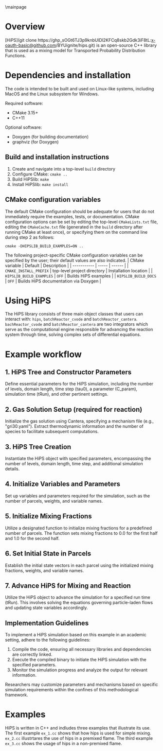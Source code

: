 
\mainpage

<!-- #################################################################### -->

# Overview

[HiPS](git clone https://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:x-oauth-basic@github.com/BYUignite/hips.git) is an open-source C++ library that is used as a mixing model for Transported Probability Distribution Functions.

# Dependencies and installation

The code is intended to be built and used on Linux-like systems, including MacOS and the Linux subsystem for Windows.

Required software:
* CMake 3.15+
* C++11

Optional software:
* Doxygen (for building documentation)
* graphviz (for Doxygen)

## Build and installation instructions
1. Create and navigate into a top-level `build` directory
2. Configure CMake: `cmake ..`
3. Build HiPSlib: `make`
4. Install HiPSlib: `make install`

## CMake configuration variables
The default CMake configuration should be adequate for users that do not immediately require the examples, tests, or documentation. CMake configuration options can be set by editing the top-level `CMakeLists.txt` file, editing the `CMakeCache.txt` file (generated in the `build` directory after running CMake at least once), or specifying them on the command line during step 2 as follows:
```
cmake -DHIPSLIB_BUILD_EXAMPLES=ON ..
```

The following project-specific CMake configuration variables can be specified by the user; their default values are also indicated.
| CMake variable | Default | Description |
| ----------- | ----- | ------ |
| `CMAKE_INSTALL_PREFIX`   | top-level project directory | Installation location |
| `HIPSLIB_BUILD_EXAMPLES` | `OFF` | Builds HiPS examples |
| `HIPSLIB_BUILD_DOCS`     | `OFF` | Builds HiPS documentation via Doxygen |

# Using HiPS
The HiPS library consists of three main object classes that users can interact with: `hips`, `batchReactor_cvode` and `batchReactor_cantera`. `bachReactor_cvode` and `batchReactor_cantera` are two integrators which serve as the computational engine responsible for advancing the reaction system through time, solving complex sets of differential equations.  

# Example workflow

## 1. HiPS Tree and Constructor Parameters

Define essential parameters for the HiPS simulation, including the number of levels, domain length, time step (tau0), a parameter (C_param), simulation time (tRun), and other pertinent settings.

## 2. Gas Solution Setup (required for reaction)

Initialize the gas solution using Cantera, specifying a mechanism file (e.g., "gri30.yaml"). Extract thermodynamic information and the number of species to facilitate subsequent computations.

## 3. HiPS Tree Creation

Instantiate the HiPS object with specified parameters, encompassing the number of levels, domain length, time step, and additional simulation details.

## 4. Initialize Variables and Parameters

Set up variables and parameters required for the simulation, such as the number of parcels, weights, and variable names.

## 5. Initialize Mixing Fractions

Utilize a designated function to initialize mixing fractions for a predefined number of parcels. The function sets mixing fractions to 0.0 for the first half and 1.0 for the second half.

## 6. Set Initial State in Parcels

Establish the initial state vectors in each parcel using the initialized mixing fractions, weights, and variable names.

## 7. Advance HiPS for Mixing and Reaction

Utilize the HiPS object to advance the simulation for a specified run time (tRun). This involves solving the equations governing particle-laden flows and updating state variables accordingly.

## Implementation Guidelines

To implement a HiPS simulation based on this example in an academic setting, adhere to the following guidelines:

1. Compile the code, ensuring all necessary libraries and dependencies are correctly linked.
2. Execute the compiled binary to initiate the HiPS simulation with the specified parameters.
3. Monitor the simulation progress and analyze the output for relevant information.

Researchers may customize parameters and mechanisms based on specific simulation requirements within the confines of this methodological framework.


 # Examples
HiPS is written in C++ and indludes three examples that illustrate its use. The first example ```ex_1.cc``` shows that how hips is used for simple mixing. ```ex_2.cc``` illustrtares the use of hips in a premixed flame. The third example ```ex_3.cc``` shows the usage of hips in a non-premixed flame. 


